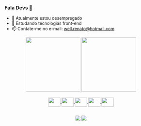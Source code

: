 ### Fala Devs 👋

- 🔭 Atualmente estou desempregado
- 🌱 Estudando tecnologias front-end
- 📫 Contate-me no e-mail: well.renato@hotmail.com

<div align="center">
  <a href="https://github.com/wellrenato12">
  <img height="180em" src="https://github-readme-stats.vercel.app/api?username=wellrenato12&show_icons=true&theme=algolia&include_all_commits=true&count_private=true"/>
  <img height="180em" src="https://github-readme-stats.vercel.app/api/top-langs/?username=wellrenato12&layout=compact&langs_count=7&theme=algolia"/>
</div>

<div align="center" style="display: inline_block"><br>
  <img align="center" height="30" width="40" src="https://cdn.jsdelivr.net/gh/devicons/devicon/icons/html5/html5-original.svg" />
  <img align="center" height="30" width="40" src="https://cdn.jsdelivr.net/gh/devicons/devicon/icons/css3/css3-original.svg" />
  <img align="center" height="30" width="40" src="https://cdn.jsdelivr.net/gh/devicons/devicon/icons/javascript/javascript-original.svg" />
  <img align="center" height="30" width="40" src="https://cdn.jsdelivr.net/gh/devicons/devicon/icons/react/react-original.svg" />
  <img align="center" height="30" width="40" src="https://cdn.jsdelivr.net/gh/devicons/devicon/icons/typescript/typescript-original.svg" />
</div>
  
  ##
 
 <div align="center">
   <a href="https://www.instagram.com/wellrenato12/" target="_blank">
    <img src="https://img.shields.io/badge/Instagram-E4405F?style=for-the-badge&logo=instagram&logoColor=white" target="_blank" />
   </a>
   <a href="https://www.linkedin.com/in/wellington-albino-015184177/" target="_blank">
    <img src="https://img.shields.io/badge/LinkedIn-0077B5?style=for-the-badge&logo=linkedin&logoColor=white" target="_blank" />
   </a>
 </div>
